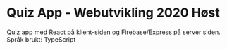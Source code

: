 # Quiz App - Webutvikling 2020 Høst

Quiz app med React på klient-siden og Firebase/Express på server siden.
Språk brukt: TypeScript
